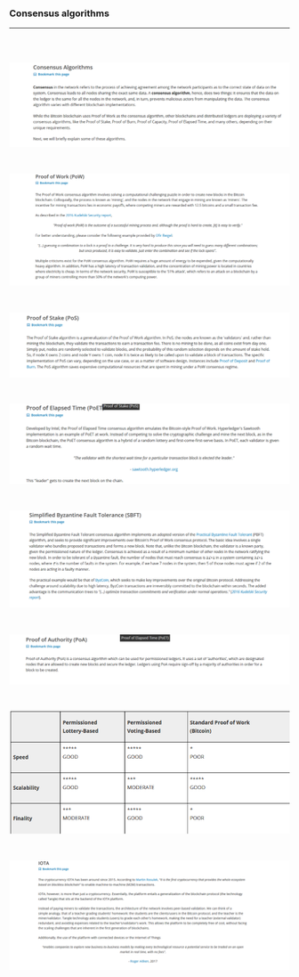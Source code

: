 ### Consensus algorithms
---

<br />
<br />

![Capture](images/consensus/Capture.PNG)

<br />

![Capture1](images/consensus/Capture1.PNG)

<br />

![Capture2](images/consensus/Capture2.PNG)

<br />

![Capture3](images/consensus/Capture3.PNG)

<br />

![Capture4](images/consensus/Capture4.PNG)

<br />

![Capture5](images/consensus/Capture5.PNG)

<br />

![Capture6](images/consensus/Capture6.PNG)

<br />

![Capture7](images/consensus/Capture7.PNG)

<br />